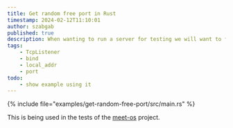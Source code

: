 ```yaml
---
title: Get random free port in Rust
timestamp: 2024-02-12T11:10:01
author: szabgab
published: true
description: When wanting to run a server for testing we will want to find a port that is not in use.
tags:
    - TcpListener
    - bind
    - local_addr
    - port
todo:
    - show example using it
---
```


{% include file="examples/get-random-free-port/src/main.rs" %}

This is being used in the tests of the [meet-os](https://github.com/szabgab/meetings.rs) project.
